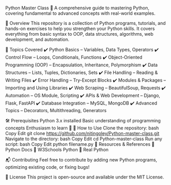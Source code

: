 Python Master Class 🚀
A comprehensive guide to mastering Python, covering fundamental to advanced concepts with real-world examples.

📌 Overview
This repository is a collection of Python programs, tutorials, and hands-on exercises to help you strengthen your Python skills. It covers everything from basic syntax to OOP, data structures, algorithms, web development, and automation.

📂 Topics Covered
✔️ Python Basics – Variables, Data Types, Operators
✔️ Control Flow – Loops, Conditionals, Functions
✔️ Object-Oriented Programming (OOP) – Encapsulation, Inheritance, Polymorphism
✔️ Data Structures – Lists, Tuples, Dictionaries, Sets
✔️ File Handling – Reading & Writing Files
✔️ Error Handling – Try-Except Blocks
✔️ Modules & Packages – Importing and Using Libraries
✔️ Web Scraping – BeautifulSoup, Requests
✔️ Automation – OS Module, Scripting
✔️ APIs & Web Development – Django, Flask, FastAPI
✔️ Database Integration – MySQL, MongoDB
✔️ Advanced Topics – Decorators, Multithreading, Generators

🛠️ Prerequisites
Python 3.x installed
Basic understanding of programming concepts
Enthusiasm to learn 🚀
📖 How to Use
Clone the repository:
bash
Copy
Edit
git clone https://github.com/nitingoley/Python-master-class.git
Navigate to the directory:
bash
Copy
Edit
cd Python-master-class
Run any script:
bash
Copy
Edit
python filename.py
🔗 Resources & References
📌 Python Docs
📌 W3Schools Python
📌 Real Python

📬 Contributing
Feel free to contribute by adding new Python programs, optimizing existing code, or fixing bugs!

📜 License
This project is open-source and available under the MIT License.
